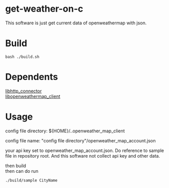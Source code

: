 # get-weather-on-c
  
This software is just get current data of openweathermap with json.

# Build
```
bash ./build.sh
```

# Dependents
[libhttp_connector](https://github.com/madosuki/libhttp_connector/)  
[libopenweathermap_client](https://github.com/madosuki/libopenweathermap_client)

# Usage

config file directory: ${HOME}/..openweather_map_client  

config file name: "config file directory"/openweather_map_account.json  

your api key set to openweather_map_account.json. Do reference to sample file in repository root.
And this software not collect api key and other data.

then build  
then can do run
```
./build/sample CityName
```
